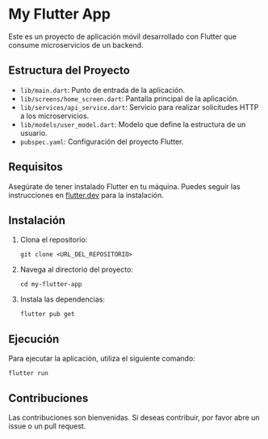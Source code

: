 # My Flutter App

Este es un proyecto de aplicación móvil desarrollado con Flutter que consume microservicios de un backend.

## Estructura del Proyecto

- `lib/main.dart`: Punto de entrada de la aplicación.
- `lib/screens/home_screen.dart`: Pantalla principal de la aplicación.
- `lib/services/api_service.dart`: Servicio para realizar solicitudes HTTP a los microservicios.
- `lib/models/user_model.dart`: Modelo que define la estructura de un usuario.
- `pubspec.yaml`: Configuración del proyecto Flutter.

## Requisitos

Asegúrate de tener instalado Flutter en tu máquina. Puedes seguir las instrucciones en [flutter.dev](https://flutter.dev/docs/get-started/install) para la instalación.

## Instalación

1. Clona el repositorio:
   ```
   git clone <URL_DEL_REPOSITORIO>
   ```
2. Navega al directorio del proyecto:
   ```
   cd my-flutter-app
   ```
3. Instala las dependencias:
   ```
   flutter pub get
   ```

## Ejecución

Para ejecutar la aplicación, utiliza el siguiente comando:
```
flutter run
```

## Contribuciones

Las contribuciones son bienvenidas. Si deseas contribuir, por favor abre un issue o un pull request.